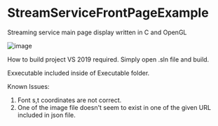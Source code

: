 # StreamServiceFrontPageExample
Streaming service main page display written in C and OpenGL

![image](https://user-images.githubusercontent.com/9837282/139517846-3f11ae7e-7b55-4ef0-b61b-138f039bfc44.png)

How to build project
VS 2019 required.
Simply open .sln file and build.

Exxecutable included inside of Executable folder.

Known Issues:
1. Font s,t coordinates are not correct.
2. One of the image file doesn't seem to exist in one of the given URL included in json file.
